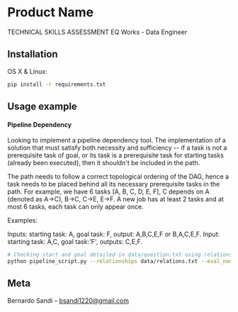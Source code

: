 # Product Name

TECHNICAL SKILLS ASSESSMENT 
EQ Works - Data Engineer


## Installation


OS X & Linux:

```sh
pip install -r requirements.txt 

```


## Usage example


#### Pipeline Dependency

Looking to implement a pipeline dependency tool.
The implementation of a solution that must satisfy both necessity and sufficiency -- if a task is not a prerequisite task of goal, or its task is a prerequisite task for starting tasks (already been executed), then it shouldn't be included in the path. 

The path needs to follow a correct topological ordering of the DAG, hence a task needs to be placed behind all its necessary prerequisite tasks in the path.
For example, we have 6 tasks [A, B, C, D, E, F], C depends on A (denoted as A->C), B->C, C->E, E->F. A new job has at least 2 tasks and at most 6 tasks, each task can only appear once.

Examples:

Inputs: starting task: A, goal task: F, output: A,B,C,E,F or B,A,C,E,F.
Input: starting task: A,C, goal task:'F', outputs: C,E,F.





```bash
# Checking start and goal detailed in data/question.txt using relationships from data/relationships.txt 
python pipeline_script.py --relationships data/relations.txt --eval_nodes data/question.txt --tasks data/task_ids.txt

```




## Meta

Bernardo Sandi – bsandi1220@gmail.com



